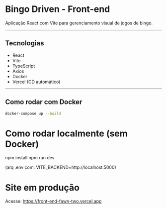 # Bingo Driven - Front-end

Aplicação React com Vite para gerenciamento visual de jogos de bingo.

---

## Tecnologias

- React
- Vite
- TypeScript
- Axios
- Docker
- Vercel (CD automático)

---

## Como rodar com Docker

```bash
docker-compose up --build

```

# Como rodar localmente (sem Docker)

npm install
npm run dev

(arq .env com: VITE_BACKEND=http://localhost:5000)

# Site em produção

Acesse: https://front-end-fawn-two.vercel.app
